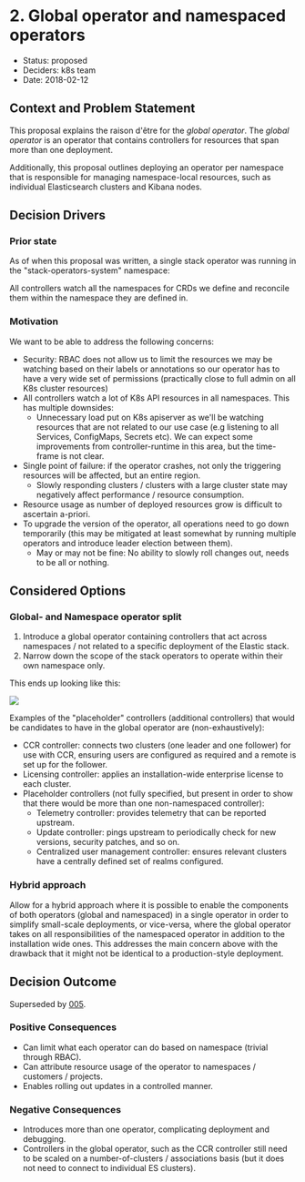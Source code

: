 # 2. Global operator and namespaced operators

* Status: proposed 
* Deciders: k8s team
* Date: 2018-02-12


## Context and Problem Statement

This proposal explains the raison d'être for the *global operator*. The *global operator* is an operator that contains controllers for resources that span more than one deployment.

Additionally, this proposal outlines deploying an operator per namespace that is responsible for managing namespace-local resources, such as individual Elasticsearch clusters and Kibana nodes.

## Decision Drivers 

### Prior state

As of when this proposal was written, a single stack operator was running in the "stack-operators-system" namespace:

All controllers watch all the namespaces for CRDs we define and reconcile them within the namespace they are defined in.

### Motivation

We want to be able to address the following concerns:

- Security: RBAC does not allow us to limit the resources we may be watching based on their labels or annotations so our operator has to have a very wide set of permissions (practically close to full admin on all K8s cluster resources)
- All controllers watch a lot of K8s API resources in all namespaces. This has multiple downsides:
    - Unnecessary load put on K8s apiserver as we'll be watching resources that are not related to our use case (e.g listening to all Services, ConfigMaps, Secrets etc). We can expect some improvements from controller-runtime in this area, but the time-frame is not clear. 
- Single point of failure: if the operator crashes, not only the triggering resources will be affected, but an entire region.
    - Slowly responding clusters / clusters with a large cluster state may negatively affect performance / resource consumption.
- Resource usage as number of deployed resources grow is difficult to ascertain a-priori. 
- To upgrade the version of the operator, all operations need to go down temporarily (this may be mitigated at least somewhat by running multiple operators and introduce leader election between them).
    - May or may not be fine: No ability to slowly roll changes out, needs to be all or nothing.

## Considered Options

### Global- and Namespace operator split
1. Introduce a global operator containing controllers that act across namespaces / not related to a specific deployment of the Elastic stack.
2. Narrow down the scope of the stack operators to operate within their own namespace only.

This ends up looking like this:

![](controllers.png)

Examples of the "placeholder" controllers (additional controllers) that would be candidates to have in the global operator are (non-exhaustively):

- CCR controller: connects two clusters (one leader and one follower) for use with CCR, ensuring users are configured as required and a remote is set up for the follower.
- Licensing controller: applies an installation-wide enterprise license to each cluster.
- Placeholder controllers (not fully specified, but present in order to show that there would be more than one non-namespaced controller):
    - Telemetry controller: provides telemetry that can be reported upstream.
    - Update controller: pings upstream to periodically check for new versions, security patches, and so on.
    - Centralized user management controller: ensures relevant clusters have a centrally defined set of realms configured.


### Hybrid approach

Allow for a hybrid approach where it is possible to enable the components of both operators (global and namespaced) in a single operator in order to simplify small-scale deployments, or vice-versa, where the global operator takes on all responsibilities of the namespaced operator in addition to the installation wide ones. This addresses the main concern above with the drawback that it might not be identical to a production-style deployment.


## Decision Outcome

Superseded by [005](https://github.com/elastic/cloud-on-k8s/blob/main/docs/design/0005-configurable-operator.md).

### Positive Consequences <!-- optional -->

+ Can limit what each operator can do based on namespace (trivial through RBAC).
+ Can attribute resource usage of the operator to namespaces / customers / projects. 
+ Enables rolling out updates in a controlled manner.


### Negative Consequences <!-- optional -->

- Introduces more than one operator, complicating deployment and debugging. 
- Controllers in the global operator, such as the CCR controller still need to be scaled on a number-of-clusters / associations basis (but it does not need to connect to individual ES clusters).
